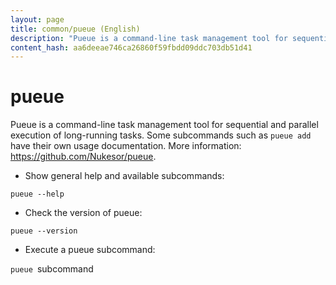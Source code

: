 ```yaml
---
layout: page
title: common/pueue (English)
description: "Pueue is a command-line task management tool for sequential and parallel execution of long-running tasks."
content_hash: aa6deeae746ca26860f59fbdd09ddc703db51d41
---
```

# pueue

Pueue is a command-line task management tool for sequential and parallel execution of long-running tasks.
Some subcommands such as `pueue add` have their own usage documentation.
More information: <https://github.com/Nukesor/pueue>.

- Show general help and available subcommands:

`pueue --help`

- Check the version of pueue:

`pueue --version`

- Execute a pueue subcommand:

`pueue `<span class="tldr-var badge badge-pill bg-dark-lm bg-white-dm text-white-lm text-dark-dm font-weight-bold">subcommand</span>
